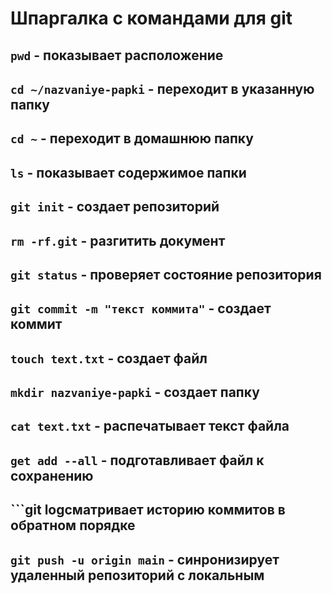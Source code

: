 # Шпаргалка с командами для git
## ```pwd``` - показывает расположение
## ```cd ~/nazvaniye-papki``` - переходит в указанную папку
## ```cd ~``` - переходит в домашнюю папку
## ```ls``` - показывает содержимое папки
## ```git init``` - создает репозиторий
## ```rm -rf.git``` - разгитить документ
## ```git status``` - проверяет состояние репозитория
## ```git commit -m "текст коммита"``` - создает коммит
## ```touch text.txt``` - создает файл
## ```mkdir nazvaniye-papki``` - создает папку
## ```cat text.txt``` - распечатывает текст файла
## ```get add --all``` - подготавливает файл к сохранению
## ```git logсматривает историю коммитов в обратном порядке
## ```git push -u origin main``` - синронизирует удаленный репозиторий с локальным
